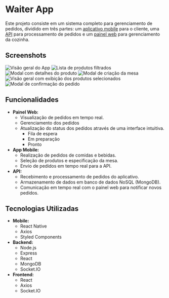 # Waiter App

Este projeto consiste em um sistema completo para gerenciamento de pedidos, dividido em três partes: um [aplicativo mobile](https://github.com/ribeiro-dev/waiter-app-mobile) para o cliente, uma [API](https://github.com/ribeiro-dev/waiter-app-api) para processamento de pedidos e um [painel web](https://github.com/ribeiro-dev/waiter-app-fe) para gerenciamento da cozinha.

## Screenshots

![Visão geral do App](/screenshots/visao-geral.jpeg)
![Lista de produtos filtrados](/screenshots/filtro-hamburguer.jpeg)
![Modal com detalhes do produto](/screenshots/modal-produto.jpeg)
![Modal de criação da mesa](/screenshots/modal-mesa.jpeg)
![Visão geral com exibição dos produtos selecionados](/screenshots/carrinho-pedido.jpeg)
![Modal de confirmação do pedido](/screenshots/modal-confirmacao.jpeg)

## Funcionalidades

* **Painel Web:**
    * Visualização de pedidos em tempo real.
    * Gerenciamento dos pedidos
    * Atualização do status dos pedidos através de uma interface intuitiva.
        * Fila de espera
        * Em preparação
        * Pronto
* **App Mobile:**
    * Realização de pedidos de comidas e bebidas.
    * Seleção de produtos e especificação da mesa.
    * Envio de pedidos em tempo real para a API.
* **API:**
    * Recebimento e processamento de pedidos do aplicativo.
    * Armazenamento de dados em banco de dados NoSQL (MongoDB).
    * Comunicação em tempo real com o painel web para notificar novos pedidos.

## Tecnologias Utilizadas

* **Mobile:**
    * React Native
    * Axios
    * Styled Components
* **Backend:**
    * Node.js
    * Express
    * React
    * MongoDB
    * Socket.IO
* **Frontend:**
    * React
    * Axios
    * Socket.IO
